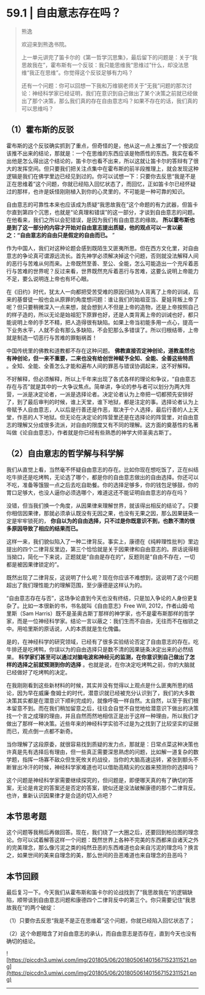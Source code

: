 # 59.1 | 自由意志存在吗？

> 熊逸
> 
> 欢迎来到熊逸书院。
> 
> 上一单元讲完了笛卡尔的《第一哲学沉思集》，最后留下的问题是：关于“我思故我在”，霍布斯有一个反驳：我只能思维我“思维过”什么，却没法思维“我正在思维”。你觉得这个反驳足够有力吗？
> 
> 还有一个问题：你可以回想一下我和万维钢老师关于“无我”问题的那次讨论：神经科学家已经证明，我们在意识到自己做出了某个决策之前就已经做出了那个决策，那么我们真的存在自由意志吗？如果不存在的话，我们真的可以思维吗？

## （1）霍布斯的反驳

霍布斯的这个反驳确实抓到了重点，但奇怪的是，他从这一点上推出了一个按说应该推不出来的结论，那就是：一个在思维的东西应该是物质性的东西。我实在看不出他是怎么得出这个结论的，笛卡尔也看不出来，所以这就让笛卡尔的答辩有了很大的发挥空间。但只要我们把关注点集中在霍布斯的前半段推理上，就会发现这种逻辑是我们在佛学里边已经见到过的。你可以试想一下：只要你去反思“我是不是正在思维着”这个问题，你就已经陷入回忆状态了，而回忆，正如笛卡尔已经怀疑过的那样，也许是妖怪刚刚植入到你的心灵里的，不可能是一种可靠的知识。

自由意志的可靠性本来也应该成为质疑“我思故我在”这个命题的有力武器，但笛卡尔直到第四个沉思，也就是“论真理和错误”的这一部分，才谈到自由意志的问题。在他看来，我们之所以会犯错误，是因为我们有自由意志的缘故。 **所以霍布斯也是到了这一部分的内容才开始对自由意志提出质疑，他的观点可以一言以蔽之：“自由意志的自由只是假定的自由而已。** ”

作为中国人，我们对这种论题会感到既陌生又匪夷所思。但在西方文化里，对自由意志的争论真可谓源远流长。首先神学必须解决掉这个问题，否则就没法解释人间的恶行与苦难从何而来。上帝既然至善、至公、全能，怎么可能造出一个充斥着恶行与苦难的世界呢？反过来看，世界既然充斥着恶行与苦难，这要么说明上帝能力不足，要么说明连上帝也有坏心眼。

在《旧约》时代，犹太人一向都把受苦受难的原因归结为人背离了上帝的训诫，后来的基督徒一般也会从原罪的角度想问题：谁让我们的始祖亚当、夏娃背叛上帝了呢？但只要稍微深入一点来想，就会想到人不但是上帝的造物，还是上帝按照自己的样子造的，所以无论是始祖犯下原罪也好，还是人类背离上帝的训诫也好，都只能说明上帝的手艺不精，把人造得很有缺陷。如果上帝当初能多用一点心，提高一下业务水平，人就不会有那么多缺陷，不会犯那么多错误了。所以归根结蒂，上帝就是制造一切恶行与苦难的罪魁祸首！

中国传统里的佛教和道教都不存在这种问题。 **佛教直接否定神创论，道教虽然也有神创论，但一来不重要，二来也没有给创世神赋予全知、全能、全善这些特质** 。全知、全能、全善怎么才能和遍布人间的罪恶与错误协调起来，这不好解释。

不好解释，但必须解释，所以上千年来出现了各式各样的理论和争议，“自由意志存在与否”就是其中的一大争议焦点。简单讲，争论的参与者可以划分为两大阵营，一派是决定论者，一派是选择论者。决定论者认为上帝把一切都预先安排好了，到了最后审判的时候，谁上天堂，谁下地狱，都是注定的事。选择论者认为上帝赋予人自由意志，人以后是行善还是作恶，取决于个人选择，最后行善的人上天堂，作恶的人下地狱。但无论在决定论的阵营里还是在选择论的阵营里，对自由意志的理解又分成很多流派，对自由的限度又有不同的理解。这方面的奠基性的名著叫做《论自由意志》，作者就是你已经有些熟悉的神学大师圣奥古斯丁。

## （2）自由意志的哲学解与科学解

我们从直觉上看，当然毫不怀疑自由意志的存在。比如你现在想吃饭了，正在纠结吃牛排还是吃烤鸭，无论选了哪个，都是你的自由意志做出的自由选择。你还可以不吃，准备等饿狠一点之后去吃自助餐。你的选择足够多，你的钱包足够鼓，你的胃口足够大，也没人逼你必须选哪个，难道这还不能证明自由意志的存在吗？

没错，但当我们换一个角度，从因果律来理解世界，就该得出相反的结论了。只要你相信因果律，那就必须承认既没有无因之果，也没有无果之因，那么因果链条一定是牢牢锁死的， **你自以为的自由选择，只不过是你既意识不到，也数不清的很多原因导致了相应的结果而已。**

这样一来，我们貌似陷入了一种二律背反。事实上，康德在《纯粹理性批判》里边提出的四个二律背反里边，第三个恰恰就是关于因果律和自由意志的。原话说得相当拗口，简化一下来说，正题就是“自由是存在的”，反题则是“自由不存在，一切都是被因果律锁定的”。

既然出现了二律背反，这说明了什么呢？现在你应该不难想到，这说明了这个问题超出了我们理性能力的理解范围，至少康德是这样认为的。

“自由意志存在与否”，这场争论直到今天也没有终结，只是加入争论的人身份更复杂了。比如一本很新的书，书名就叫《自由意志》Free Will, 2012，作者山姆·哈里斯（Sam Harris）既不是圣奥古斯丁那样的神学家，也不是霍布斯那样的哲学家，而是一位神经科学家。结论一言以蔽之：我们生而不自由，无往而不在枷锁之中。用哈里斯的原话说，人的本质就是生化傀儡。

是的，在神经科学的研究领域，已经有了很多实验结论否定了自由意志的存在。吃牛排还是吃烤鸭，你误以为的自由选择只是数不清的因果链条决定出来的必然结果。 **科学家们甚至可以通过对脑电波和神经元的监测，在你意识到自己做出了怎样的选择之前就预测到你的选择** 。也就是说，在你决定吃烤鸭之前，你的大脑就已经做好了吃烤鸭的决定。

在我刚刚看到这些新材料的时候，其实并没有觉得以上观点是什么匪夷所思的结论，因为早在威廉·詹姆士的时代，潜意识就已经被充分认识到了，我们的大多数决策其实都是在潜意识下顺利完成的，就像呼吸一样自然。太自然，以至于我们根本留意不到。而在我们稍加留意之后，往往会自觉不自觉地给潜意识下做出的决策找一个言之成理的理由，并且自然而然地相信正是出于这样一种理由，所以我们才做出了那样一种决策。近些年来的神经科学实验不过是为之找到了比较坚实的证据而已，观点倒一点都不新奇。

当你理解了这段原委，就很容易找到质疑的发力点，那就是：日常点菜这种决策也许真是先有选择后有理由，但一些真正需要深思熟虑的问题，比如解一道复杂的数学题，指挥一场寡不敌众但生死攸关的战役，当你的大脑高速运转，紧张到额头不断冒出冷汗的时候，神经科学家难道也可以借助高精尖的仪器来预测你的选择吗？

这个问题是神经科学家需要继续探究的，但问题是，即便哪天真的有了确切的答案，无论是肯定的答案还是否定的答案，貌似还是没法破解康德的那个二律背反。也许，重新认识因果律才是合适的切入点吧？

## 本节思考题

这个问题等我稍后再做回答。现在，我们绕了一大圈之后，还要回到柏拉图的理念论。你可以试着解答这样一个问题：既然世界上各种不完美的东西都来自诸天之外的完美理念，那么像污泥之类的纯然丑恶的东西难道也会来自污泥的理念吗？换言之，如果世间的美来自理念的美，那么世间的丑恶难道也来自理念的丑恶吗？

## 本节回顾

最后复习一下。今天我们从霍布斯和笛卡尔的论战找到了“我思故我在”的逻辑缺陷，顺带谈到自由意志问题和康德四个二律背反中的第三个。你只需要记住“我思故我在”的两个破绽：

（1）只要你去反思“我是不是正在思维着”这个问题，你就已经陷入回忆状态了；

（2）这个命题暗含了对自由意志的承认，而自由意志是否存在，直到今天也没有确切的结论。

![https://piccdn3.umiwi.com/img/201805/06/201805061401567152311521.png](https://piccdn3.umiwi.com/img/201805/06/201805061401567152311521.png)

---
